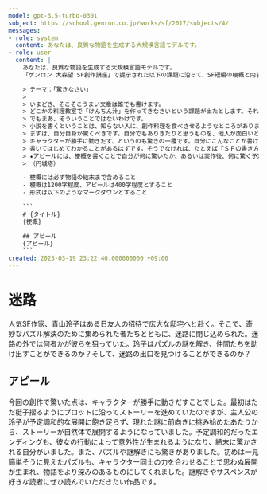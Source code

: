 ```yaml
---
model: gpt-3.5-turbo-0301
subject: https://school.genron.co.jp/works/sf/2017/subjects/4/
messages:
- role: system
  content: あなたは、良質な物語を生成する大規模言語モデルです。
- role: user
  content: |
    あなたは、良質な物語を生成する大規模言語モデルです。
    「ゲンロン 大森望 SF創作講座」で提示された以下の課題に沿って、SF短編の梗概と内容に関するアピールを書いてください。

    > テーマ：「驚きなさい」
    >
    > いまどき、そこそこうまい文章は誰でも書けます。
    > どこかの料理教室で「けんちん汁」を作ってきなさいという課題が出たとします。それはなにかを知らない人でも、検索すればそれらしいものが作れるでしょう。
    > でもまあ、そういうことではないわけです。
    > 小説を書くということは、知らない人に、創作料理を食べさせるようなところがあります。有料で。
    > まずは、自分自身が驚くべきです。自分でもありきたりと思うものを、他人が面白いと思うことはまずありません。
    > キャラクターが勝手に動きだす、というのも驚きの一種です。自分にこんなことが書けたのか、と驚くこともあるでしょう。書き終えたとき、なにかがわかったという気持ちになることもあるでしょう。
    > 書いてはじめてわかることがあるはずです。そうでなければ、たとえば『ＳＦの書き方 「ゲンロン 大森望 SF創作講座」全記録』を読むだけでも、書くということが理解できるはずです。
    > ★アピールには、梗概を書くことで自分が何に驚いたか、あるいは実作後、何に驚く予定かを付記して下さい。
    > （円城塔）

    - 梗概には必ず物語の結末まで含めること
    - 梗概は1200字程度、アピールは400字程度とすること
    - 形式は以下のようなマークダウンとすること

    ```
    # {タイトル}
    {梗概}

    ## アピール
    {アピール}
    ```
created: 2023-03-19 23:22:40.000000000 +09:00
---
```

# 迷路
人気SF作家、青山玲子はある日友人の招待で広大な邸宅へと赴く。そこで、奇妙なパズル解決のために集められた者たちとともに、迷路に閉じ込められた。迷路の外では何者かが彼らを狙っていた。玲子はパズルの謎を解き、仲間たちを助け出すことができるのか？そして、迷路の出口を見つけることができるのか？

## アピール
今回の創作で驚いた点は、キャラクターが勝手に動きだすことでした。最初はただ梃子摺るようにプロットに沿ってストーリーを進めていたのですが、主人公の玲子が予定調和的な展開に飽き足らず、現れた謎に前向きに挑み始めたあたりから、ストーリーが自然体で展開するようになっていました。予定調和的だったエンディングも、彼女の行動によって意外性が生まれるようになり、結末に驚かされる自分がいました。また、パズルや謎解きにも驚きがありました。初めは一見簡単そうに見えたパズルも、キャラクター同士の力を合わせることで思わぬ展開が生まれ、物語をより深みのあるものにしてくれました。謎解きやサスペンスが好きな読者にぜひ読んでいただきたい作品です。
